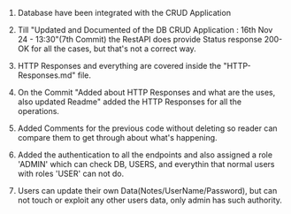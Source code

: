 1. Database have been integrated with the CRUD Application

2. Till "Updated and Documented of the DB CRUD Application : 16th Nov 24 - 13:30"(7th Commit) 
the RestAPI does provide Status response 200-OK for all the cases, but that's not a correct way. 

3. HTTP Responses and everything are covered inside the "HTTP-Responses.md" file.

4. On the Commit "Added about HTTP Responses and what are the uses, also updated Readme"
    added the HTTP Responses for all the operations. 
5. Added Comments for the previous code without deleting so reader can compare them to get through about what's happening.

6. Added the authentication to all the endpoints and also assigned a role 'ADMIN' which can check DB, USERS, and everythin that normal users with roles 'USER' can not do.

7. Users can update their own Data(Notes/UserName/Password), but can not touch or exploit any other users data, only admin has such authority.
